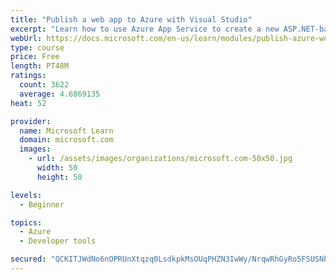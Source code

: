 ```yaml
---
title: "Publish a web app to Azure with Visual Studio"
excerpt: "Learn how to use Azure App Service to create a new ASP.NET-based web app, then publish and update directly from Visual Studio."
webUrl: https://docs.microsoft.com/en-us/learn/modules/publish-azure-web-app-with-visual-studio/
type: course
price: Free
length: PT48M
ratings:
  count: 3622
  average: 4.6869135
heat: 52

provider:
  name: Microsoft Learn
  domain: microsoft.com
  images:
    - url: /assets/images/organizations/microsoft.com-50x50.jpg
      width: 50
      height: 50

levels:
  - Beginner

topics:
  - Azure
  - Developer tools

secured: "QCKITJWdNo6nOPRUnXtqzq0LsdkpkMsOUqPHZN3IwWy/NrqwRhGyRo5FSUSNh1EYJetenSt5pXwIfpDzUVA+tlN9GCFmgTkVDZEF/i7k+EDUP5lftfA1yE7AqMCXC9yR5wLYoaNf15k28tN18YArG8Erz3eLycymiKW0gCOlkpZSqg6PmA0Q5FRpMNRvjcANoo9WJNBROPWt1na2mBMpqI2y5kBzBULYLZ7VqwBaKtf8DWPhWjMc0R0YLysXIO0jRkykKmWdOHP6zQIyuBAnmKRKGohaYZrdeaq+3o9QO7gO633SHR3lNMkBMsNyoLjcKnh5+AHTBY4QhbKLSBW/T2FlITGpqjYRpdix6y7bCVDEpPp8nkWIDg5sbssdtvO4FJLArPOdU1XwWuV338bYWdeMuR6CXxeB8DcTeZXeVuk=;+XTmR70LfP/bB7tmsr94ow=="
---
```


